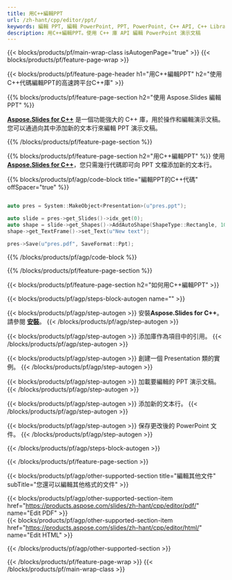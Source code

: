 ```yaml
---
title: 用C++編輯PPT
url: /zh-hant/cpp/editor/ppt/
keywords: 編輯 PPT, 編輯 PowerPoint, PPT, PowerPoint, C++ API, C++ Library
description: 用C++編輯PPT。使用 C++ 庫 API 編輯 PowerPoint 演示文稿
---
```


{{< blocks/products/pf/main-wrap-class isAutogenPage="true" >}}
{{< blocks/products/pf/feature-page-wrap >}}

{{< blocks/products/pf/feature-page-header h1="用C++編輯PPT" h2="使用C++代碼編輯PPT的高速跨平台C++庫" >}}

{{% blocks/products/pf/feature-page-section h2="使用 Aspose.Slides 編輯 PPT" %}}

[**Aspose.Slides for C++**](https://products.aspose.com/slides/zh-hant/cpp/) 是一個功能強大的 C++ 庫，用於操作和編輯演示文稿。您可以通過向其中添加新的文本行來編輯 PPT 演示文稿。 

{{% /blocks/products/pf/feature-page-section %}}




{{% blocks/products/pf/feature-page-section  h2="用C++編輯PPT" %}}
使用 [**Aspose.Slides for C++**](https://products.aspose.com/slides/zh-hant/cpp/)，您只需幾行代碼即可向 PPT 文檔添加新的文本行。

{{% blocks/products/pf/agp/code-block title="編輯PPT的C++代碼" offSpacer="true" %}}
```cpp

auto pres = System::MakeObject<Presentation>(u"pres.ppt");

auto slide = pres->get_Slides()->idx_get(0);
auto shape = slide->get_Shapes()->AddAutoShape(ShapeType::Rectangle, 10.0f, 10.0f, 100.0f, 50.0f);
shape->get_TextFrame()->set_Text(u"New text");

pres->Save(u"pres.pdf", SaveFormat::Ppt);
```
{{% /blocks/products/pf/agp/code-block %}}

{{% /blocks/products/pf/feature-page-section %}}




{{< blocks/products/pf/feature-page-section  h2="如何用C++編輯PPT" >}}


{{< blocks/products/pf/agp/steps-block-autogen name="" >}}


{{< blocks/products/pf/agp/step-autogen >}}
安裝**Aspose.Slides for C++**。請參閱 [**安裝**](https://docs.aspose.com/slides/cpp/installation/)。
{{< /blocks/products/pf/agp/step-autogen >}}

{{< blocks/products/pf/agp/step-autogen >}}
添加庫作為項目中的引用。
{{< /blocks/products/pf/agp/step-autogen >}}

{{< blocks/products/pf/agp/step-autogen >}}
創建一個 Presentation 類的實例。
{{< /blocks/products/pf/agp/step-autogen >}}

{{< blocks/products/pf/agp/step-autogen >}}
加載要編輯的 PPT 演示文稿。
{{< /blocks/products/pf/agp/step-autogen >}}

{{< blocks/products/pf/agp/step-autogen >}}
添加新的文本行。
{{< /blocks/products/pf/agp/step-autogen >}}

{{< blocks/products/pf/agp/step-autogen >}}
保存更改後的 PowerPoint 文件。
{{< /blocks/products/pf/agp/step-autogen >}}


{{< /blocks/products/pf/agp/steps-block-autogen >}}


{{< /blocks/products/pf/feature-page-section >}}




{{< blocks/products/pf/agp/other-supported-section title="編輯其他文件" subTitle="您還可以編輯其他格式的文件" >}}

{{< blocks/products/pf/agp/other-supported-section-item href="https://products.aspose.com/slides/zh-hant/cpp/editor/pdf/" name="Edit PDF" >}}    
{{< blocks/products/pf/agp/other-supported-section-item href="https://products.aspose.com/slides/zh-hant/cpp/editor/html/" name="Edit HTML" >}}  



{{< /blocks/products/pf/agp/other-supported-section >}}

{{< /blocks/products/pf/feature-page-wrap >}}
{{< /blocks/products/pf/main-wrap-class >}}